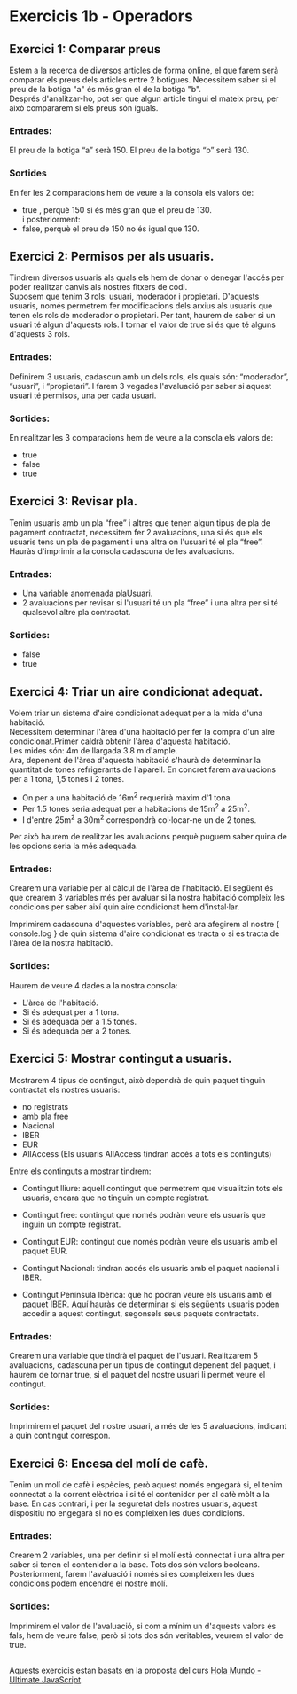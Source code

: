 # Exercicis 1b - Operadors

## Exercici 1: Comparar preus

Estem a la recerca de diversos articles de forma online, el que farem serà comparar els preus dels articles entre 2 botigues. Necessitem saber si el preu de la botiga "a" és més gran el de la botiga "b".   
Després d'analitzar-ho, pot ser que algun article tingui el mateix preu, per això compararem si els preus són iguals.
### Entrades:
El preu de la botiga “a” serà 150.
El preu de la botiga “b” serà 130.

### Sortides
En fer les 2 comparacions hem de veure a la consola els valors de:
- true , perquè 150 si és més gran que el preu de 130.  
i posteriorment:
- false, perquè el preu de 150 no és igual que 130.   

## Exercici 2: Permisos per als usuaris.
Tindrem diversos usuaris als quals els hem de donar o denegar l'accés per poder realitzar canvis als nostres fitxers de codi.   
Suposem que tenim 3 rols: usuari, moderador i propietari.
D'aquests usuaris, només permetrem fer modificacions dels arxius als usuaris que tenen els rols de moderador o propietari. Per tant, haurem de saber si un usuari té algun d'aquests rols. I tornar el valor de true si és que té alguns d'aquests 3 rols. 
### Entrades:

Definirem 3 usuaris, cadascun amb un dels rols, els quals són: “moderador”, “usuari”, i
“propietari”.
I farem 3 vegades l'avaluació per saber si aquest usuari té permisos, una per cada usuari. 

### Sortides:
En realitzar les 3 comparacions hem de veure a la consola els valors de:
- true
- false   
- true


## Exercici 3: Revisar pla.
Tenim usuaris amb un pla “free” i altres que tenen algun tipus de pla de pagament contractat, necessitem fer 2 avaluacions, una si és que els usuaris tens un pla de pagament i una altra on l'usuari té el pla “free”.
Hauràs d'imprimir a la consola cadascuna de les avaluacions.

### Entrades:

- Una variable anomenada plaUsuari.
- 2 avaluacions per revisar si l'usuari té un pla “free” i una altra per si té qualsevol altre pla
contractat. 
### Sortides:

- false
- true

## Exercici 4: Triar un aire condicionat adequat.
Volem triar un sistema d'aire condicionat adequat per a la mida d'una habitació.  
Necessitem determinar l'àrea d'una habitació per fer la compra d'un aire condicionat.Primer caldrà obtenir l'àrea d'aquesta habitació.   
Les mides són: 4m de llargada 3.8 m d'ample.  
Ara, depenent de l'àrea d'aquesta habitació s'haurà de determinar la quantitat de tones refrigerants de l'aparell. En concret farem avaluacions per a 1 tona, 1,5
tones i 2 tones.   
- On per a una habitació de 16m<sup>2</sup> requerirà màxim d'1 tona.
- Per 1.5 tones seria adequat per a habitacions de 15m<sup>2</sup> a 25m<sup>2</sup>.
- I d'entre 25m<sup>2</sup> a 30m<sup>2</sup> correspondrà col·locar-ne un de 2 tones.  

Per això haurem de realitzar les avaluacions perquè puguem saber quina de les opcions seria la més adequada.  
### Entrades:
Crearem una variable per al càlcul de l'àrea de l'habitació.
El següent és que crearem 3 variables més per avaluar si la nostra habitació compleix les condicions per saber així quin aire condicionat hem d'instal·lar.  

Imprimirem cadascuna d'aquestes variables, però ara afegirem al nostre { console.log } de quin sistema d'aire condicionat es tracta o si es tracta de l'àrea de la nostra habitació. 
### Sortides:
Haurem de veure 4 dades a la nostra consola:
- L'àrea de l'habitació.
- Si és adequat per a 1 tona.
- Si és adequada per a 1.5 tones.
- Si és adequada per a 2 tones.

## Exercici 5: Mostrar contingut a usuaris.
Mostrarem 4 tipus de contingut, això dependrà de quin
paquet tinguin contractat els nostres usuaris:   
- no registrats
- amb pla free
- Nacional
- IBER
- EUR
-  AllAccess (Els usuaris AllAccess tindran accés a
tots els continguts)  

Entre els continguts a mostrar tindrem:
- Contingut lliure: aquell contingut que permetrem que visualitzin tots els usuaris, encara que no tinguin
un compte registrat.   

- Contingut free: contingut que només podràn veure els usuaris que inguin un compte registrat.
- Contingut EUR: contingut que només podràn veure els usuaris amb el paquet EUR.
- Contingut Nacional: tindran accés els usuaris amb el paquet nacional i IBER.
- Contingut Península Ibèrica: que ho podran veure els usuaris amb el paquet IBER.
Aquí hauràs de determinar si els següents usuaris poden accedir a aquest contingut, segonsels seus paquets contractats.
### Entrades: 
Crearem una variable que tindrà el paquet de l'usuari.
Realitzarem 5 avaluacions, cadascuna per un tipus de contingut depenent del paquet, i haurem de tornar true, si el paquet del nostre usuari li permet veure el contingut.
### Sortides:
Imprimirem el paquet del nostre usuari, a més de les 5 avaluacions, indicant a quin contingut
correspon.

## Exercici 6: Encesa del molí de cafè.
Tenim un molí de cafè i espècies, però aquest només engegarà si, el tenim connectat a la corrent elèctrica i si té el contenidor per al cafè mòlt a la base. En cas contrari, i per la seguretat dels nostres usuaris, aquest dispositiu no engegarà si no es compleixen les dues condicions.
### Entrades:
Crearem 2 variables, una per definir si el molí està connectat i una altra per saber si tenen el contenidor a la base. Tots dos són valors booleans.
Posteriorment, farem l'avaluació i només si es compleixen les dues condicions podem encendre el nostre molí.
### Sortides:
Imprimirem el valor de l'avaluació, si com a mínim un d'aquests valors és fals, hem de veure false,
però si tots dos són veritables, veurem el valor de true.   

##
Aquests exercicis estan basats en la proposta del curs [Hola Mundo - Ultimate JavaScript](https://academia.holamundo.io/courses/ultimate-javascript).
